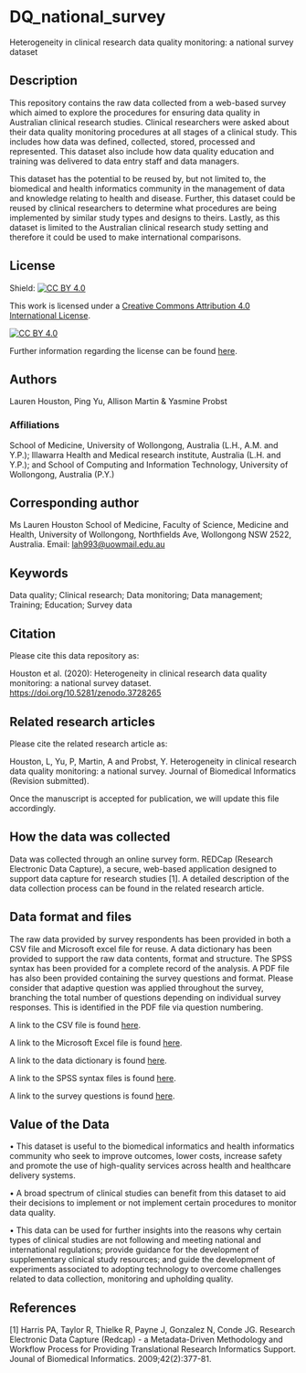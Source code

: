 # DQ_national_survey
Heterogeneity in clinical research data quality monitoring: a national survey dataset

## Description
This repository contains the raw data collected from a web-based survey which aimed to explore the procedures for ensuring data quality in Australian clinical research studies. Clinical researchers were asked about their data quality monitoring procedures at all stages of a clinical study. This includes how data was defined, collected, stored, processed and represented. This dataset also include how data quality education and training was delivered to data entry staff and data managers. 

This dataset has the potential to be reused by, but not limited to, the biomedical and health informatics community in the management of data and knowledge relating to health and disease. Further, this dataset could be reused by clinical researchers to determine what procedures are being implemented by similar study types and designs to theirs. Lastly, as this dataset is limited to the Australian clinical research study setting and therefore it could be used to make international comparisons. 

## License 
Shield: [![CC BY 4.0][cc-by-shield]][cc-by]

This work is licensed under a [Creative Commons Attribution 4.0 International
License][cc-by].

[![CC BY 4.0][cc-by-image]][cc-by]

[cc-by]: http://creativecommons.org/licenses/by/4.0/
[cc-by-image]: https://i.creativecommons.org/l/by/4.0/88x31.png
[cc-by-shield]: https://img.shields.io/badge/License-CC%20BY%204.0-lightgrey.svg

Further information regarding the license can be found [here]( https://github.com/lah993/DQ_national_survey/blob/master/LICENSE).  

## Authors
Lauren Houston, Ping Yu, Allison Martin & Yasmine Probst

### Affiliations 
School of Medicine, University of Wollongong, Australia (L.H., A.M. and Y.P.); Illawarra Health and Medical research institute, Australia (L.H. and Y.P.); and School of Computing and Information Technology, University of Wollongong, Australia (P.Y.)

## Corresponding author
Ms Lauren Houston
School of Medicine, Faculty of Science, Medicine and Health, University of Wollongong, Northfields Ave, Wollongong NSW 2522, Australia.
Email: lah993@uowmail.edu.au

## Keywords
Data quality; Clinical research; Data monitoring; Data management; Training; Education; Survey data

## Citation
Please cite this data repository as: 

Houston et al. (2020): Heterogeneity in clinical research data quality monitoring: a national survey dataset. https://doi.org/10.5281/zenodo.3728265

## Related research articles 
Please cite the related research article as:

Houston, L, Yu, P, Martin, A and Probst, Y. Heterogeneity in clinical research data quality monitoring: a national survey. Journal of Biomedical Informatics (Revision submitted). 

Once the manuscript is accepted for publication, we will update this file accordingly. 
 
## How the data was collected
Data was collected through an online survey form. REDCap (Research Electronic Data Capture), a secure, web-based application designed to support data capture for research studies [1]. A detailed description of the data collection process can be found in the related research article. 

## Data format and files
The raw data provided by survey respondents has been provided in both a CSV file and Microsoft excel file for reuse. A data dictionary has been provided to support the raw data contents, format and structure. The SPSS syntax has been provided for a complete record of the analysis. A PDF file has also been provided containing the survey questions and format. Please consider that adaptive question was applied throughout the survey, branching the total number of questions depending on individual survey responses. This is identified in the PDF file via question numbering. 

A link to the CSV file is found [here]( https://github.com/lah993/DQ_national_survey/blob/master/DQ_National_survey%20-%20Raw%20data%20responses.csv).

A link to the Microsoft Excel file is found [here]( https://github.com/lah993/DQ_national_survey/blob/master/DQ_National_survey%20-%20Raw%20data%20responses.xlsx).

A link to the data dictionary is found [here]( https://github.com/lah993/DQ_national_survey/blob/master/DQ_National_survey%20-%20Data%20dictionary%20.xlsx).

A link to the SPSS syntax files is found [here]( https://github.com/lah993/DQ_national_survey/tree/master/SPSS%20syntax). 

A link to the survey questions is found [here]( https://github.com/lah993/DQ_national_survey/blob/master/DQ_National_survey%20-%20Survey%20questions%20.pdf). 


## Value of the Data
•	This dataset is useful to the biomedical informatics and health informatics community who seek to improve outcomes, lower costs, increase safety and promote the use of high-quality services across health and healthcare delivery systems. 

•	A broad spectrum of clinical studies can benefit from this dataset to aid their decisions to implement or not implement certain procedures to monitor data quality.

• This data can be used for further insights into the reasons why certain types of clinical studies are not following and meeting national and international regulations; provide guidance for the development of supplementary clinical study resources; and guide the development of experiments associated to adopting technology to overcome challenges related to data collection, monitoring and upholding quality.

## References
[1] Harris PA, Taylor R, Thielke R, Payne J, Gonzalez N, Conde JG. Research Electronic Data Capture (Redcap) - a Metadata-Driven Methodology and Workflow Process for Providing Translational Research Informatics Support. Jounal of Biomedical Informatics. 2009;42(2):377-81.

